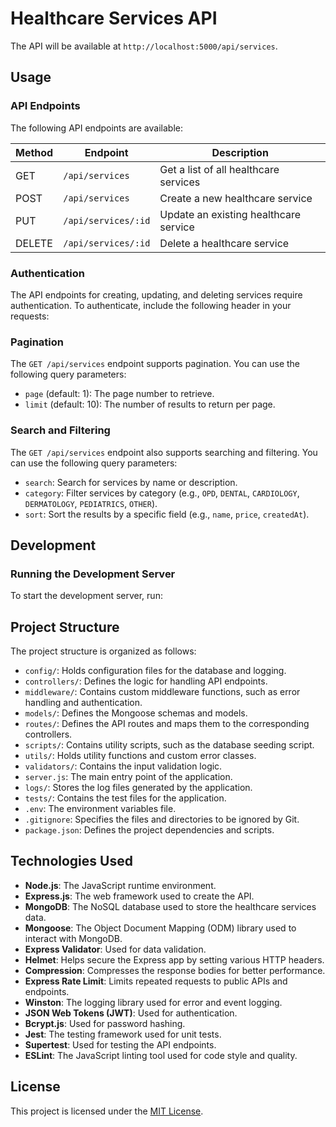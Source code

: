 # Healthcare Services API

The API will be available at `http://localhost:5000/api/services`.

## Usage

### API Endpoints

The following API endpoints are available:

| Method | Endpoint                | Description                         |
| ------ | ----------------------- | ----------------------------------- |
| GET    | `/api/services`         | Get a list of all healthcare services |
| POST   | `/api/services`         | Create a new healthcare service    |
| PUT    | `/api/services/:id`     | Update an existing healthcare service |
| DELETE | `/api/services/:id`     | Delete a healthcare service        |

### Authentication

The API endpoints for creating, updating, and deleting services require authentication. To authenticate, include the following header in your requests:

### Pagination

The `GET /api/services` endpoint supports pagination. You can use the following query parameters:

- `page` (default: 1): The page number to retrieve.
- `limit` (default: 10): The number of results to return per page.

### Search and Filtering

The `GET /api/services` endpoint also supports searching and filtering. You can use the following query parameters:

- `search`: Search for services by name or description.
- `category`: Filter services by category (e.g., `OPD`, `DENTAL`, `CARDIOLOGY`, `DERMATOLOGY`, `PEDIATRICS`, `OTHER`).
- `sort`: Sort the results by a specific field (e.g., `name`, `price`, `createdAt`).

## Development

### Running the Development Server

To start the development server, run:

## Project Structure
  The project structure is organized as follows:

  - `config/`: Holds configuration files for the database and logging.
  - `controllers/`: Defines the logic for handling API endpoints.
  - `middleware/`: Contains custom middleware functions, such as error handling and authentication.
  - `models/`: Defines the Mongoose schemas and models.
  - `routes/`: Defines the API routes and maps them to the corresponding controllers.
  - `scripts/`: Contains utility scripts, such as the database seeding script.
  - `utils/`: Holds utility functions and custom error classes.
  - `validators/`: Contains the input validation logic.
  - `server.js`: The main entry point of the application.
- `logs/`: Stores the log files generated by the application.
- `tests/`: Contains the test files for the application.
- `.env`: The environment variables file.
- `.gitignore`: Specifies the files and directories to be ignored by Git.
- `package.json`: Defines the project dependencies and scripts.

## Technologies Used

- **Node.js**: The JavaScript runtime environment.
- **Express.js**: The web framework used to create the API.
- **MongoDB**: The NoSQL database used to store the healthcare services data.
- **Mongoose**: The Object Document Mapping (ODM) library used to interact with MongoDB.
- **Express Validator**: Used for data validation.
- **Helmet**: Helps secure the Express app by setting various HTTP headers.
- **Compression**: Compresses the response bodies for better performance.
- **Express Rate Limit**: Limits repeated requests to public APIs and endpoints.
- **Winston**: The logging library used for error and event logging.
- **JSON Web Tokens (JWT)**: Used for authentication.
- **Bcrypt.js**: Used for password hashing.
- **Jest**: The testing framework used for unit tests.
- **Supertest**: Used for testing the API endpoints.
- **ESLint**: The JavaScript linting tool used for code style and quality.

## License

This project is licensed under the [MIT License](LICENSE).